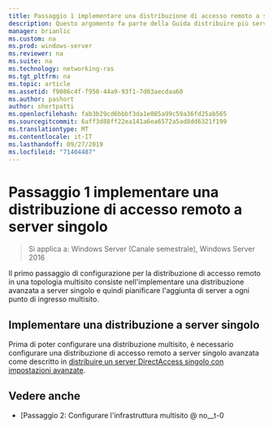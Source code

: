 ```yaml
---
title: Passaggio 1 implementare una distribuzione di accesso remoto a server singolo
description: Questo argomento fa parte della Guida distribuire più server di accesso remoto in una distribuzione multisito di Windows Server 2016.
manager: brianlic
ms.custom: na
ms.prod: windows-server
ms.reviewer: na
ms.suite: na
ms.technology: networking-ras
ms.tgt_pltfrm: na
ms.topic: article
ms.assetid: f9086c4f-f950-44a9-93f1-7d03aecdaa60
ms.author: pashort
author: shortpatti
ms.openlocfilehash: fab3b29cd6bbbf3da1e085a99c59a36fd25ab565
ms.sourcegitcommit: 6aff3d88ff22ea141a6ea6572a5ad8dd6321f199
ms.translationtype: MT
ms.contentlocale: it-IT
ms.lasthandoff: 09/27/2019
ms.locfileid: "71404487"
---
```

# <a name="step-1-implement-a-single-server-remote-access-deployment"></a>Passaggio 1 implementare una distribuzione di accesso remoto a server singolo

>Si applica a: Windows Server (Canale semestrale), Windows Server 2016

Il primo passaggio di configurazione per la distribuzione di accesso remoto in una topologia multisito consiste nell'implementare una distribuzione avanzata a server singolo e quindi pianificare l'aggiunta di server a ogni punto di ingresso multisito.  
  
## <a name="BKMK_1.1"></a>Implementare una distribuzione a server singolo  
Prima di poter configurare una distribuzione multisito, è necessario configurare una distribuzione di accesso remoto a server singolo avanzata come descritto in [distribuire un server DirectAccess singolo con impostazioni avanzate](https://technet.microsoft.com/windows-server-docs/networking/remote-access/directaccess/single-server-advanced/deploy-a-single-directaccess-server-with-advanced-settings).  
  
## <a name="BKMK_Links"></a>Vedere anche  
  
-   [Passaggio 2: Configurare l'infrastruttura multisito @ no__t-0  




